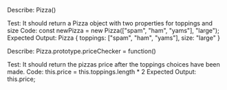 Describe: Pizza()

Test: It should return a Pizza object with two properties for toppings and size
Code: const newPizza = new Pizza(["spam", "ham", "yams"], "large");
Expected Output: Pizza { toppings: ["spam", "ham", "yams"], size: "large" }

Describe: Pizza.prototype.priceChecker = function()

Test: It should return the pizzas price after the toppings choices have been made.
Code: this.price = this.toppings.length * 2
Expected Output: this.price;

